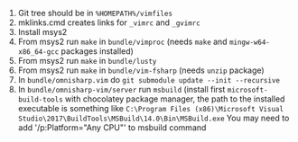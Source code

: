 1. Git tree should be in `%HOMEPATH%/vimfiles`
2. mklinks.cmd creates links for `_vimrc` and `_gvimrc`
3. Install msys2
4. From msys2 run `make` in `bundle/vimproc` (needs `make` and
   `mingw-w64-x86_64-gcc` packages installed)
5. From msys2 run `make` in `bundle/lusty`
6. From msys2 run `make` in `bundle/vim-fsharp` (needs `unzip` package)
7. In `bundle/omnisharp.vim` do `git submodule update --init --recursive`
8. In `bundle/omnisharp-vim/server` run `msbuild` (install first
   `microsoft-build-tools` with chocolatey package manager, the path to
   the installed executable is something like
   `C:\Program Files (x86)\Microsoft Visual Studio\2017\BuildTools\MSBuild\14.0\Bin\MSBuild.exe`
   You may need to add '/p:Platform="Any CPU"' to msbuild command
